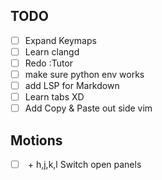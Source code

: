 ## TODO 
- [ ] Expand Keymaps
- [ ] Learn clangd
- [ ] Redo :Tutor
- [ ] make sure python env works
- [ ] add LSP for Markdown
- [ ] Learn tabs XD
- [ ] Add Copy & Paste out side vim

## Motions
- [ ] <C-w> + h,j,k,l Switch open panels
